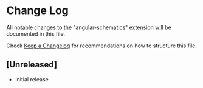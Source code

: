 # Change Log
All notable changes to the "angular-schematics" extension will be documented in this file.

Check [Keep a Changelog](http://keepachangelog.com/) for recommendations on how to structure this file.

## [Unreleased]
- Initial release
